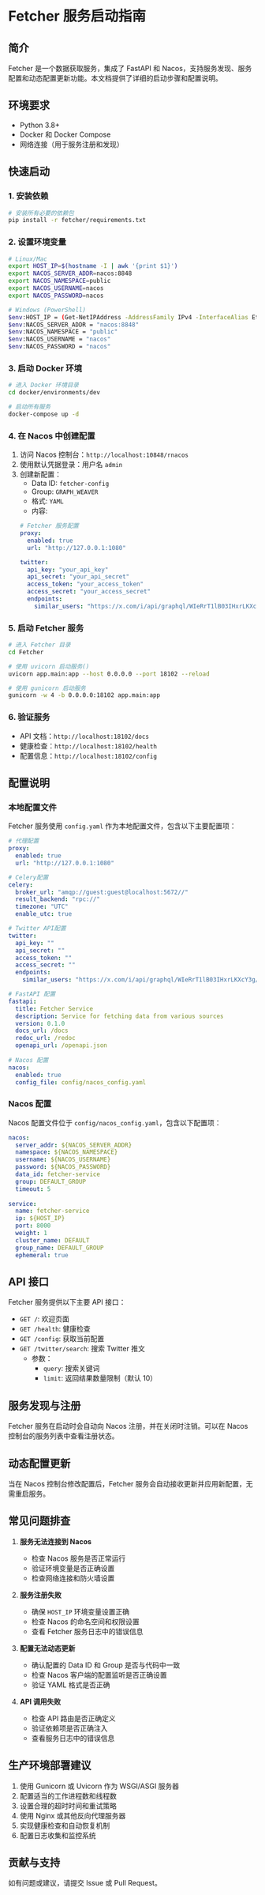 

# Fetcher 服务启动指南

## 简介

Fetcher 是一个数据获取服务，集成了 FastAPI 和 Nacos，支持服务发现、服务配置和动态配置更新功能。本文档提供了详细的启动步骤和配置说明。

## 环境要求

- Python 3.8+
- Docker 和 Docker Compose
- 网络连接（用于服务注册和发现）

## 快速启动

### 1. 安装依赖

```bash
# 安装所有必要的依赖包
pip install -r fetcher/requirements.txt
```

### 2. 设置环境变量

```bash
# Linux/Mac
export HOST_IP=$(hostname -I | awk '{print $1}')
export NACOS_SERVER_ADDR=nacos:8848
export NACOS_NAMESPACE=public
export NACOS_USERNAME=nacos
export NACOS_PASSWORD=nacos

# Windows (PowerShell)
$env:HOST_IP = (Get-NetIPAddress -AddressFamily IPv4 -InterfaceAlias Ethernet).IPAddress
$env:NACOS_SERVER_ADDR = "nacos:8848"
$env:NACOS_NAMESPACE = "public"
$env:NACOS_USERNAME = "nacos"
$env:NACOS_PASSWORD = "nacos"
```

### 3. 启动 Docker 环境

```bash
# 进入 Docker 环境目录
cd docker/environments/dev

# 启动所有服务
docker-compose up -d
```

### 4. 在 Nacos 中创建配置

1. 访问 Nacos 控制台：`http://localhost:10848/rnacos`
2. 使用默认凭据登录：用户名 `admin`
3. 创建新配置：
   - Data ID: `fetcher-config`
   - Group: `GRAPH_WEAVER`
   - 格式: `YAML`
   - 内容:
   ```yaml
   # Fetcher 服务配置
   proxy:
     enabled: true
     url: "http://127.0.0.1:1080"
   
   twitter:
     api_key: "your_api_key"
     api_secret: "your_api_secret"
     access_token: "your_access_token"
     access_secret: "your_access_secret"
     endpoints:
       similar_users: "https://x.com/i/api/graphql/WIeRrT1lB03IHxrLKXcY3g/ConnectTabTimeline"
   ```

### 5. 启动 Fetcher 服务

```bash
# 进入 Fetcher 目录
cd Fetcher

# 使用 uvicorn 启动服务()
uvicorn app.main:app --host 0.0.0.0 --port 18102 --reload

# 使用 gunicorn 启动服务
gunicorn -w 4 -b 0.0.0.0:18102 app.main:app
```

### 6. 验证服务

- API 文档：`http://localhost:18102/docs`
- 健康检查：`http://localhost:18102/health`
- 配置信息：`http://localhost:18102/config`

## 配置说明

### 本地配置文件

Fetcher 服务使用 `config.yaml` 作为本地配置文件，包含以下主要配置项：

```yaml
# 代理配置
proxy:
  enabled: true
  url: "http://127.0.0.1:1080"

# Celery配置
celery:
  broker_url: "amqp://guest:guest@localhost:5672//"
  result_backend: "rpc://"
  timezone: "UTC"
  enable_utc: true

# Twitter API配置
twitter:
  api_key: ""
  api_secret: ""
  access_token: ""
  access_secret: ""
  endpoints:
    similar_users: "https://x.com/i/api/graphql/WIeRrT1lB03IHxrLKXcY3g/ConnectTabTimeline"

# FastAPI 配置
fastapi:
  title: Fetcher Service
  description: Service for fetching data from various sources
  version: 0.1.0
  docs_url: /docs
  redoc_url: /redoc
  openapi_url: /openapi.json
  
# Nacos 配置
nacos:
  enabled: true
  config_file: config/nacos_config.yaml
```

### Nacos 配置

Nacos 配置文件位于 `config/nacos_config.yaml`，包含以下配置项：

```yaml
nacos:
  server_addr: ${NACOS_SERVER_ADDR}
  namespace: ${NACOS_NAMESPACE}
  username: ${NACOS_USERNAME}
  password: ${NACOS_PASSWORD}
  data_id: fetcher-service
  group: DEFAULT_GROUP
  timeout: 5
  
service:
  name: fetcher-service
  ip: ${HOST_IP}
  port: 8000
  weight: 1
  cluster_name: DEFAULT
  group_name: DEFAULT_GROUP
  ephemeral: true
```

## API 接口

Fetcher 服务提供以下主要 API 接口：

- `GET /`: 欢迎页面
- `GET /health`: 健康检查
- `GET /config`: 获取当前配置
- `GET /twitter/search`: 搜索 Twitter 推文
  - 参数：
    - `query`: 搜索关键词
    - `limit`: 返回结果数量限制（默认 10）

## 服务发现与注册

Fetcher 服务在启动时会自动向 Nacos 注册，并在关闭时注销。可以在 Nacos 控制台的服务列表中查看注册状态。

## 动态配置更新

当在 Nacos 控制台修改配置后，Fetcher 服务会自动接收更新并应用新配置，无需重启服务。

## 常见问题排查

1. **服务无法连接到 Nacos**
   - 检查 Nacos 服务是否正常运行
   - 验证环境变量是否正确设置
   - 检查网络连接和防火墙设置

2. **服务注册失败**
   - 确保 `HOST_IP` 环境变量设置正确
   - 检查 Nacos 的命名空间和权限设置
   - 查看 Fetcher 服务日志中的错误信息

3. **配置无法动态更新**
   - 确认配置的 Data ID 和 Group 是否与代码中一致
   - 检查 Nacos 客户端的配置监听是否正确设置
   - 验证 YAML 格式是否正确

4. **API 调用失败**
   - 检查 API 路由是否正确定义
   - 验证依赖项是否正确注入
   - 查看服务日志中的错误信息

## 生产环境部署建议

1. 使用 Gunicorn 或 Uvicorn 作为 WSGI/ASGI 服务器
2. 配置适当的工作进程数和线程数
3. 设置合理的超时时间和重试策略
4. 使用 Nginx 或其他反向代理服务器
5. 实现健康检查和自动恢复机制
6. 配置日志收集和监控系统

## 贡献与支持

如有问题或建议，请提交 Issue 或 Pull Request。